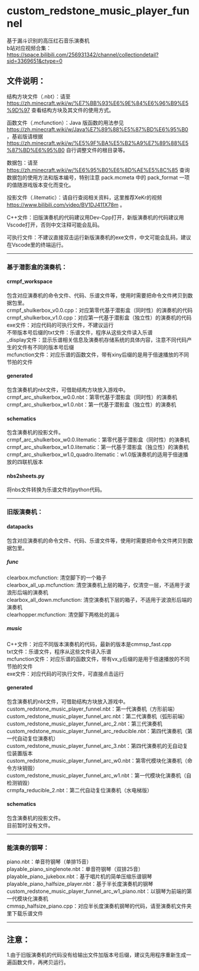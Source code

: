 # custom_redstone_music_player_funnel  
基于漏斗识别的高压红石音乐演奏机  
b站对应视频合集：https://space.bilibili.com/256931342/channel/collectiondetail?sid=3369651&ctype=0  

## 文件说明：  
结构方块文件（.nbt）：请至 https://zh.minecraft.wiki/w/%E7%BB%93%E6%9E%84%E6%96%B9%E5%9D%97 查看结构方块及其文件的使用方式。  

函数文件（.mcfunction）：Java 版函数的用法参见 https://zh.minecraft.wiki/w/Java%E7%89%88%E5%87%BD%E6%95%B0 ，基岩版请根据 https://zh.minecraft.wiki/w/%E5%9F%BA%E5%B2%A9%E7%89%88%E5%87%BD%E6%95%B0 自行调整文件的根目录等。  

数据包：请至 https://zh.minecraft.wiki/w/%E6%95%B0%E6%8D%AE%E5%8C%85 查询数据包的使用方法和版本编号，特别注意 pack.mcmeta 中的 pack_format 一项的值随游戏版本变化而变化。  

投影文件（.litematic）：请自行查阅相关资料，这里推荐XeKr的视频 https://www.bilibili.com/video/BV1DJ411X78m 。  

C++文件：旧版演奏机的代码建议用Dev-Cpp打开，新版演奏机的代码建议用Vscode打开，否则中文注释可能会乱码。  

可执行文件：不建议直接双击运行新版演奏机的exe文件，中文可能会乱码，建议在Vscode里的终端运行。  

---

### 基于潜影盒的演奏机：  

#### crmpf_workspace  
包含对应演奏机的命令文件、代码、乐谱文件等，使用时需要把命令文件拷贝到数据包里。  
crmpf_shulkerbox_v0.0.cpp：对应第零代基于潜影盒（同时性）的演奏机的代码  
crmpf_shulkerbox_v1.0.cpp：对应第一代基于潜影盒（独立性）的演奏机的代码
exe文件：对应代码的可执行文件，不建议运行  
不带版本号后缀的txt文件：乐谱文件，程序从这些文件读入乐谱  
_display文件：显示乐谱相关信息及演奏机存储系统的具体内容，注意不同代码产生的文件有不同的版本号后缀  
mcfunction文件：对应乐谱的函数文件，带有xiny后缀的是用于倍速播放的不同节拍的文件  

#### generated  
包含演奏机的nbt文件，可借助结构方块放入游戏中。  
crmpf_arc_shulkerbox_w0.0.nbt：第零代基于潜影盒（同时性）的演奏机  
crmpf_arc_shulkerbox_w1.0.nbt：第一代基于潜影盒（独立性）的演奏机  

#### schematics  
包含演奏机的投影文件。  
crmpf_arc_shulkerbox_w0.0.litematic：第零代基于潜影盒（同时性）的演奏机  
crmpf_arc_shulkerbox_w1.0.litematic：第一代基于潜影盒（独立性）的演奏机  
crmpf_arc_shulkerbox_w1.0_quadro.litematic：w1.0版演奏机的适用于倍速播放的四联机版本  

#### nbs2sheets.py  
将nbs文件转换为乐谱文件的python代码。  

---

### 旧版演奏机：  

#### datapacks  
包含对应演奏机的命令文件、代码、乐谱文件等，使用时需要把命令文件拷贝到数据包里。  
##### func  
clearbox.mcfunction: 清空脚下的一个箱子  
clearbox_all_up.mcfunction: 清空演奏机上层的箱子，仅清空一层，不适用于波浪形后端的演奏机  
clearbox_all_down.mcfunction: 清空演奏机下层的箱子，不适用于波浪形后端的演奏机  
clearhopper.mcfunction: 清空脚下两格处的漏斗  
##### music  
C++文件：对应不同版本演奏机的代码，最新的版本是cmmsp_fast.cpp  
txt文件：乐谱文件，程序从这些文件读入乐谱  
mcfunction文件：对应乐谱的函数文件，带有vx_y后缀的是用于倍速播放的不同节拍的文件  
exe文件：对应代码的可执行文件，可直接点击运行  

#### generated  
包含演奏机的nbt文件，可借助结构方块放入游戏中。  
custom_redstone_music_player_funnel.nbt：第一代演奏机（方形前端）  
custom_redstone_music_player_funnel_arc.nbt：第二代演奏机（弧形前端）  
custom_redstone_music_player_funnel_arc_2.nbt：第三代演奏机  
custom_redstone_music_player_funnel_arc_reducible.nbt：第四代演奏机（第一代自动复位演奏机）  
custom_redstone_music_player_funnel_arc_3.nbt：第四代演奏机的无自动复位装置版本  
custom_redstone_music_player_funnel_arc_w0.nbt：第零代模块化演奏机（命令方块销毁）  
custom_redstone_music_player_funnel_arc_w1.nbt：第一代模块化演奏机（自检测销毁）  
crmpfa_reducible_2.nbt：第二代自动复位演奏机（水电梯版）  

#### schematics  
包含演奏机的投影文件。  
目前暂时没有文件。  

---

### 能演奏的钢琴：  
piano.nbt：单音符钢琴（单排15音）  
playable_piano_singlenote.nbt：单音符钢琴（双排25音）  
playable_piano_jukebox.nbt：基于唱片机的简单压缩乐谱钢琴  
playable_piano_halfsize_player.nbt：基于半长度演奏机的钢琴  
custom_redstone_music_player_funnel_arc_w1_piano.nbt：以钢琴为前端的第一代模块化演奏机  
cmmsp_halfsize_piano.cpp：对应半长度演奏机钢琴的代码，请至演奏机文件夹里下载乐谱文件  

---

## 注意：  
1.由于旧版演奏机的代码没有给输出文件加版本号后缀，建议先用程序重新生成一遍函数文件，再拷贝运行。    
